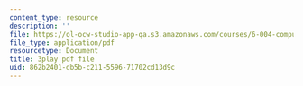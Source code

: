 ```yaml
---
content_type: resource
description: ''
file: https://ol-ocw-studio-app-qa.s3.amazonaws.com/courses/6-004-computation-structures-spring-2017/862b2401db5bc211559671702cd13d9c_ZUWb9HHXGHM.pdf
file_type: application/pdf
resourcetype: Document
title: 3play pdf file
uid: 862b2401-db5b-c211-5596-71702cd13d9c
---
```

